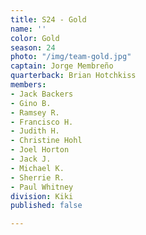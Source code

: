 ```yaml
---
title: S24 - Gold
name: ''
color: Gold
season: 24
photo: "/img/team-gold.jpg"
captain: Jorge Membreño
quarterback: Brian Hotchkiss
members:
- Jack Backers
- Gino B.
- Ramsey R.
- Francisco H.
- Judith H.
- Christine Hohl
- Joel Horton
- Jack J.
- Michael K.
- Sherrie R.
- Paul Whitney
division: Kiki
published: false

---
```

